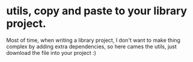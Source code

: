 utils, copy and paste to your library project.
======================================

Most of time, when writing a library project, I don't want to make thing complex by adding extra dependencies, so here cames the utils, just download the file into your project :)
